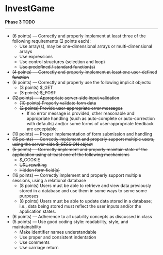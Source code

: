 # InvestGame


__Phase 3 TODO__

---

- (6 points) — Correctly and properly implement at least three of the following requirements (2 points each):
   - Use array(s), may be one-dimensional arrays or multi-dimensional arrays
   - Use expressions
   - Use control structures (selection and loop)
   - ~~Use predefined / standard function(s)~~
- ~~(4 points) — Correctly and properly implement at least one user-defined function~~
- (6 points) — Correctly and properly use the following implicit objects:
   - (3 points) $_GET
   - ~~(3 points) $_POST~~
- ~~(12 points) — Appropriate server-side input validation~~
   - ~~(10 points) Properly validate form data~~
   - ~~(2 points) Provide user-appropriate error messages~~
      - If no error message is provided, other reasonable and appropriate handling (such as auto-complete or auto-correction with defaults) and/or some forms of user-appropriate feedback are acceptable.
- (10 points) — Proper implementation of form submission and handling
- ~~(15 points) — Correctly implement and properly support multiple users, using the server-side $_SESSION object~~
- ~~(5 points) — Correctly implement and properly maintain state of the application using at least one of the following mechanisms~~
   - ~~$_COOKIE~~
   - ~~URL rewriting~~
   - ~~Hidden form field(s)~~
- (16 points) — Correctly implement and properly support multiple sessions, using a relational database
   - (8 points) Users must be able to retrieve and view data previously stored in a database and use them in some ways to serve some purposes
   - (8 points) Users must be able to update data stored in a database; i.e., data being stored must reflect the user inputs and/or the application states.
- (6 points) — Adherence to all usability concepts as discussed in class
- (5 points) — Use good coding style: readability, style, and maintainability
   - Make identifier names understandable
   - Use proper and consistent indentation
   - Use comments
   - Use carriage return


